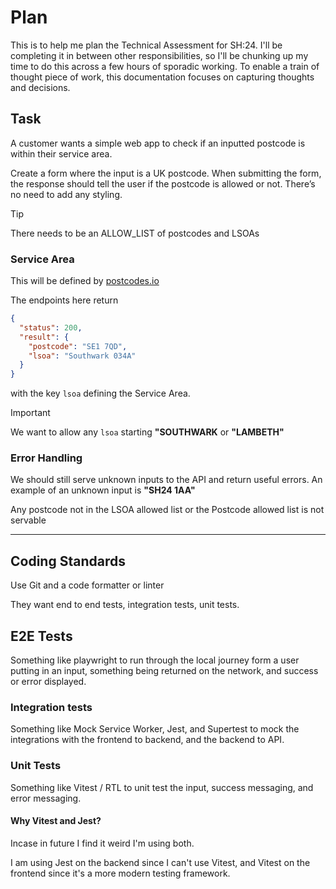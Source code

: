 # Plan

This is to help me plan the Technical Assessment for SH:24. I'll be completing it in between other responsibilities, so I'll be chunking up my time to do this across a few hours of sporadic working. To enable a train of thought piece of work, this documentation focuses on capturing thoughts and decisions.

## Task

A customer wants a simple web app to check if an inputted postcode is within their service area.

Create a form where the input is a UK postcode. When submitting the form, the response should tell the user if the postcode is allowed or not. There’s no need to add any styling.

> [!TIP]
> There needs to be an ALLOW_LIST of postcodes and LSOAs

### Service Area

This will be defined by [postcodes.io](<[http://postcodes.io](http://postcodes.io/)>)

The endpoints here return

```json
{
  "status": 200,
  "result": {
    "postcode": "SE1 7QD",
    "lsoa": "Southwark 034A"
  }
}
```

with the key `lsoa` defining the Service Area.

> [!IMPORTANT]
> We want to allow any `lsoa` starting **"SOUTHWARK** or **"LAMBETH"**

### Error Handling

We should still serve unknown inputs to the API and return useful errors. An example of an unknown input is **"SH24 1AA"**

Any postcode not in the LSOA allowed list or the Postcode allowed list is not servable

---

## Coding Standards

Use Git and a code formatter or linter

They want end to end tests, integration tests, unit tests.

## E2E Tests

Something like playwright to run through the local journey form a user putting in an input, something being returned on the network, and success or error displayed.

### Integration tests

Something like Mock Service Worker, Jest, and Supertest to mock the integrations with the frontend to backend, and the backend to API.

### Unit Tests

Something like Vitest / RTL to unit test the input, success messaging, and error messaging.

#### Why Vitest and Jest?

Incase in future I find it weird I'm using both.

I am using Jest on the backend since I can't use Vitest, and Vitest on the frontend since it's a more modern testing framework.
